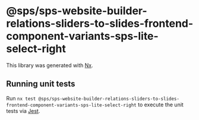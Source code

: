 # @sps/sps-website-builder-relations-sliders-to-slides-frontend-component-variants-sps-lite-select-right

This library was generated with [Nx](https://nx.dev).

## Running unit tests

Run `nx test @sps/sps-website-builder-relations-sliders-to-slides-frontend-component-variants-sps-lite-select-right` to execute the unit tests via [Jest](https://jestjs.io).
